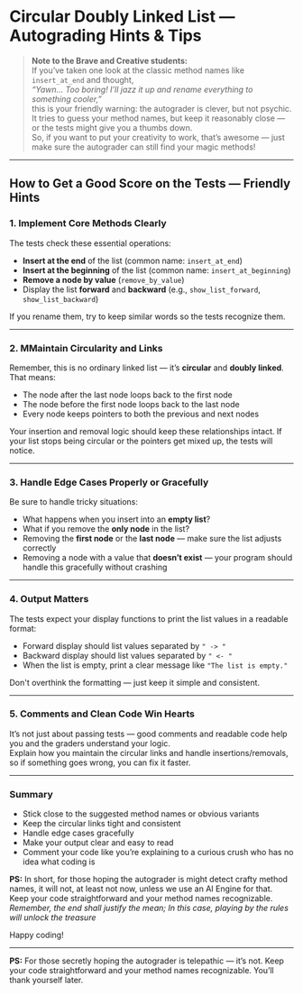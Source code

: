 # Circular Doubly Linked List — Autograding Hints & Tips

> **Note to the Brave and Creative students:**  
> If you’ve taken one look at the classic method names like `insert_at_end` and thought,  
> *“Yawn… Too boring! I’ll jazz it up and rename everything to something cooler,”*  
> this is your friendly warning: the autograder is clever, but not psychic.  
> It tries to guess your method names, but keep it reasonably close — or the tests might give you a thumbs down.  
> So, if you want to put your creativity to work, that’s awesome — just make sure the autograder can still find your magic methods!  

---

## How to Get a Good Score on the Tests — Friendly Hints

### 1. Implement Core Methods Clearly 
The tests check these essential operations:  
- **Insert at the end** of the list (common name: `insert_at_end`)  
- **Insert at the beginning** of the list (common name: `insert_at_beginning`)  
- **Remove a node by value** (`remove_by_value`)  
- Display the list **forward** and **backward** (e.g., `show_list_forward`, `show_list_backward`)

If you rename them, try to keep similar words so the tests recognize them.

---

### 2. MMaintain Circularity and Links  
Remember, this is no ordinary linked list — it’s **circular** and **doubly linked**. That means:  
- The node after the last node loops back to the first node  
- The node before the first node loops back to the last node  
- Every node keeps pointers to both the previous and next nodes  

Your insertion and removal logic should keep these relationships intact. If your list stops being circular or the pointers get mixed up, the tests will notice.

---

### 3. Handle Edge Cases Properly or Gracefully
Be sure to handle tricky situations:  
- What happens when you insert into an **empty list**?  
- What if you remove the **only node** in the list?  
- Removing the **first node** or the **last node** — make sure the list adjusts correctly  
- Removing a node with a value that **doesn’t exist** — your program should handle this gracefully without crashing  

---

### 4. Output Matters  
The tests expect your display functions to print the list values in a readable format:  
- Forward display should list values separated by `" -> "`  
- Backward display should list values separated by `" <- "`  
- When the list is empty, print a clear message like `"The list is empty."`  

Don't overthink the formatting — just keep it simple and consistent.

---

### 5. Comments and Clean Code Win Hearts  
It’s not just about passing tests — good comments and readable code help you and the graders understand your logic.  
Explain how you maintain the circular links and handle insertions/removals, so if something goes wrong, you can fix it faster.

---

### Summary  
- Stick close to the suggested method names or obvious variants  
- Keep the circular links tight and consistent  
- Handle edge cases gracefully  
- Make your output clear and easy to read  
- Comment your code like you’re explaining to a curious crush who has no idea what coding is  

**PS:** In short, for those hoping the autograder is might detect crafty method names, it will not, at least not now, unless we use an AI Engine for that. Keep your code straightforward and your method names recognizable.
        _Remember, the end shall justify the mean; In this case, playing by the rules will unlock the treasure_

Happy coding!

---

**PS:** For those secretly hoping the autograder is telepathic — it’s not. Keep your code straightforward and your method names recognizable. You’ll thank yourself later.

